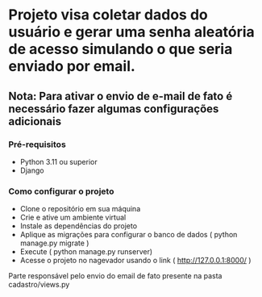 # Projeto visa coletar dados do usuário e gerar uma senha aleatória de acesso simulando o que seria enviado por email.
## Nota: Para ativar o envio de e-mail de fato é necessário fazer algumas configurações adicionais

### Pré-requisitos
- Python 3.11 ou superior
- Django

### Como configurar o projeto
- Clone o repositório em sua máquina
- Crie e ative um ambiente virtual
- Instale as dependências do projeto
- Aplique as migrações para configurar o banco de dados ( python manage.py migrate )
- Execute ( python manage.py runserver)
- Acesse o projeto no nagevador usando o link ( http://127.0.0.1:8000/ )


<p>Parte responsável pelo envio do email de fato presente na pasta cadastro/views.py </p>
